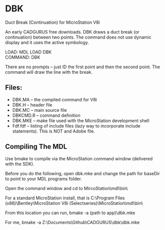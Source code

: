 # DBK
Duct Break (Continuation) for MicroStation V8i
<p>
An early CADGURUS free downloads. DBK draws a duct break (or continuation) between two points. 
The command does not use dynamic display and it uses the active symbology.
</p>

<p>
LOAD: MDL LOAD DBK<br>
COMMAND: DBK<br>
</p>
<p>
There are no prompts – just ID the first point and then the second point. The command will draw the line with the break.
</p>

## Files:
<ul>
<li>DBK.MA – the compiled command for V8i</li>
<li>DBK.H – header file</li>
<li>DBK.MC – main source file</li>
<li>DBKCMD.R – command definition</li>
<li>DBK.MKE – make file used with the MicroStation development shell</li>
<li>Fdf.fdf – listing of include files (lazy way to incorporate include statements). This is NOT and Adobe file.</li>
</ul>

## Compiling The MDL
Use bmake to compile via the MicroStation command window (delivered with the SDK).

Before you do the following, open dbk.mke and change the path for baseDir to point to your MDL programs folder.

Open the command window and cd to MircoStation\mdl\bin\

For a standard MicroStation install, that is C:\Program Files (x86)\Bentley\MicroStation V8i (Selectseries)\MicroStation\mdl\bin\

From this location you can run, bmake -a (path to app)\dbk.mke

For me, bmake -a Z:\Documents\Github\CADGURUS\dbk\dbk.mke
